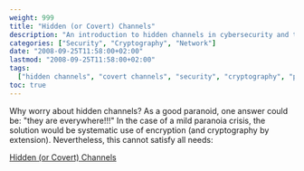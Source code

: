```yaml
---
weight: 999
title: "Hidden (or Covert) Channels"
description: "An introduction to hidden channels in cybersecurity and their implications for information security and privacy."
categories: ["Security", "Cryptography", "Network"]
date: "2008-09-25T11:58:00+02:00"
lastmod: "2008-09-25T11:58:00+02:00"
tags:
  ["hidden channels", "covert channels", "security", "cryptography", "privacy"]
toc: true
---
```


Why worry about hidden channels? As a good paranoid, one answer could be: "they are everywhere!!!" In the case of a mild paranoia crisis, the solution would be systematic use of encryption (and cryptography by extension). Nevertheless, this cannot satisfy all needs:

[Hidden (or Covert) Channels](/pdf/canaux_caches.pdf)
